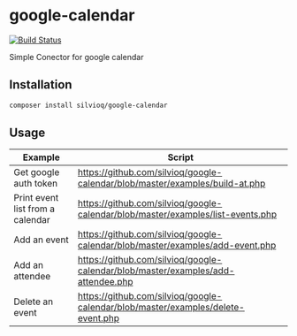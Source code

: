 # google-calendar

[![Build Status](https://travis-ci.org/silvioq/google-calendar.svg?branch=master)](https://travis-ci.org/silvioq/google-calendar)

Simple Conector for google calendar

## Installation

```bash
composer install silvioq/google-calendar
```

## Usage

| Example               | Script |
|-----------------------|--------|
| Get google auth token | https://github.com/silvioq/google-calendar/blob/master/examples/build-at.php |
| Print event list from a calendar | https://github.com/silvioq/google-calendar/blob/master/examples/list-events.php |
| Add an event          | https://github.com/silvioq/google-calendar/blob/master/examples/add-event.php |
| Add an attendee       | https://github.com/silvioq/google-calendar/blob/master/examples/add-attendee.php |
| Delete an event       | https://github.com/silvioq/google-calendar/blob/master/examples/delete-event.php |
